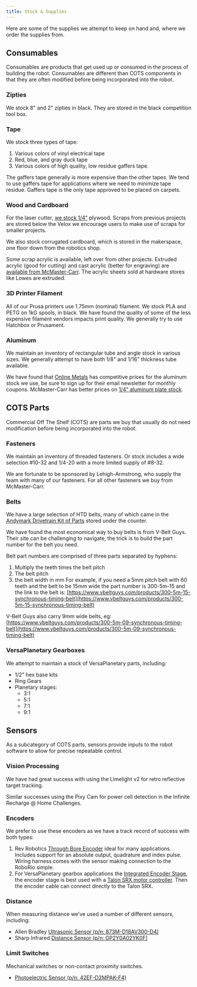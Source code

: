 ```yaml
---
title: Stock & Supplies
---
```


Here are some of the supplies we attempt to keep on hand and, where we order the supplies from.

## Consumables
Consumables are products that get used up or consumed in the process of building the robot. Consumables are different than COTS components in that they are often modified before being incorporated into the robot.

### Zipties
We stock 8" and 2" zipties in black. They are stored in the black competition tool box.

### Tape
We stock three types of tape:
1. Various colors of vinyl electrical tape
2. Red, blue, and gray duck tape
3. Various colors of high quality, low residue gaffers tape.

The gaffers tape generally is more expensive than the other tapes. We tend to use gaffers tape for applications where we need to minimize tape residue. Gaffers tape is the only tape approved to be placed on carpets.

### Wood and Cardboard
For the laser cutter, [we stock 1/4"][2] plywood. Scraps from previous projects are stored below the Velox we encourage users to make use of scraps for smaller projects. 

We also stock corrugated cardboard, which is stored in the makerspace, one floor down from the robotics shop.

Some scrap acrylic is available, left over from other projects. Extruded acrylic (good for cutting) and cast acrylic (better for engraving) are [available from McMaster-Carr][3]. The acrylic sheets sold at hardware stores like Lowes are extruded.

### 3D Printer Filament
All of our Prusa printers use 1.75mm (nominal) filament. We stock PLA and PETG on 1kG spools, in black. We have found the quality of some of the less expensive filament vendors impacts print quality. We generally try to use Hatchbox or Prusament.

### Aluminum
We maintain an inventory of rectangular tube and angle stock in various sizes. We generally attempt to have both 1/8" and 1/16" thickness tube available.

We have found that [Online Metals](https://www.onlinemetals.com/) has competitive prices for the aluminum stock we use, be sure to sign up for their email newsletter for monthly coupons. McMaster-Carr has better prices on [1/4" aluminum plate stock](https://www.mcmaster.com/aluminum-plates/thickness~1-4/).

## COTS Parts
Commercial Off The Shelf (COTS) are parts we buy that usually do not need modification before being incorporated into the robot.

### Fasteners
We maintain an inventory of threaded fasteners. Or stock includes a wide selection #10-32 and 1/4-20 with a more limited supply of #8-32.

We are fortunate to be sponsored by Lehigh-Armstrong, who supply the team with many of our fasteners. For all other fasteners we buy from McMaster-Carr.

### Belts

We have a large selection of HTD belts, many of which came in the [Andymark Drivetrain Kit of Parts][1] stored under the counter.

We have found the most economical way to buy belts is from V-Belt Guys. Their site can be challenging to navigate, the trick is to build the part number for the belt you need. 

Belt part numbers are comprised of three parts separated by hyphens:
1. Multiply the teeth times the belt pitch
2. The belt pitch
3. the belt width in mm
For example, if you need a 5mm pitch belt with 60 teeth and the belt to be 15mm wide the part number is 300-5m-15 and the link to the belt is: [https://www.vbeltguys.com/products/300-5m-15-synchronous-timing-belt](https://www.vbeltguys.com/products/300-5m-15-synchronous-timing-belt)

V-Belt Guys also carry 9mm wide belts, eg:
[https://www.vbeltguys.com/products/300-5m-09-synchronous-timing-belt](https://www.vbeltguys.com/products/300-5m-09-synchronous-timing-belt)

### VersaPlanetary Gearboxes
We attempt to maintain a stock of VersaPlanetary parts, including:
- 1/2" hex base kits
- Ring Gears
- Planetary stages:
    - 3:1
    - 5:1
    - 7:1
    - 9:1 

## Sensors
As a subcategory of COTS parts, sensors provide inputs to the robot software to allow for precise repeatable control.

### Vision Processing
We have had great success with using the Limelight v2 for retro reflective target tracking.

Similar successes using the Pixy Cam for power cell detection in the Infinite Recharge @ Home Challenges.

### Encoders
We prefer to use these encoders as we have a track record of success with both types:
1. Rev Robotics [Through Bore Encoder][5] ideal for many applications. Includes support for an absolute output, quadrature and index pulse. Wiring harness comes with the sensor making connection to the RoboRio simple.
2. For VersaPlanetary gearbox applications the [Integrated Encoder Stage][4], the encoder stage is best used with a [Talon SRX motor controller][6]. Then the encoder cable can connect directly to the Talon SRX.

### Distance
When measuring distance we've used a number of different sensors, including:
- Allen Bradley [Ultrasonic Sensor (p/n: 873M-D18AV300-D4)][7]
- Sharp Infrared [Distance Sensor (p/n: GP2Y0A02YK0F)][9]

### Limit Switches
Mechanical switches or non-contact proximity switches.
- [Photoelectric Sensor (p/n: 42EF-D2MPAK-F4)][8]


[1]: https://www.andymark.com/products/am14u4-kit-of-parts-chassis
[2]: https://www.homedepot.com/p/Sandeply-5-2mm-Sande-Plywood-1-4-in-Category-Common-1-4-in-x-4-ft-x-8-ft-Actual-0-205-in-x-48-in-x-96-in-479023/203414042
[3]: https://www.mcmaster.com/acrylic/
[4]: https://www.vexrobotics.com/217-5046.html
[5]: https://www.revrobotics.com/rev-11-1271/
[6]: https://www.vexrobotics.com/217-8080.html
[7]: https://literature.rockwellautomation.com/idc/groups/literature/documents/in/873m-in001_-en-p.pdf
[8]: https://literature.rockwellautomation.com/idc/groups/literature/documents/pp/42ef-pp002_-en-p.pdf
[9]: https://www.pololu.com/product/1137/specs